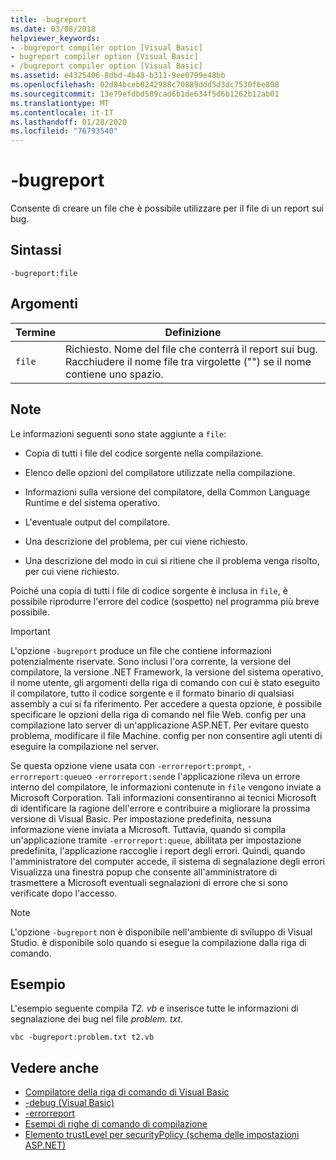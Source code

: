 ```yaml
---
title: -bugreport
ms.date: 03/08/2018
helpviewer_keywords:
- -bugreport compiler option [Visual Basic]
- bugreport compiler option [Visual Basic]
- /bugreport compiler option [Visual Basic]
ms.assetid: e4325406-8dbd-4b48-b311-9ee0799e48bb
ms.openlocfilehash: 02d84bceb0242988c70889ddd5d3dc7530f6e808
ms.sourcegitcommit: 13e79efdbd589cad6b1de634f5d6b1262b12ab01
ms.translationtype: MT
ms.contentlocale: it-IT
ms.lasthandoff: 01/28/2020
ms.locfileid: "76793540"
---
```

# <a name="-bugreport"></a>-bugreport

Consente di creare un file che è possibile utilizzare per il file di un report sui bug.

## <a name="syntax"></a>Sintassi

```console
-bugreport:file
```

## <a name="arguments"></a>Argomenti

|Termine|Definizione|
|---|---|
|`file`|Richiesto. Nome del file che conterrà il report sui bug. Racchiudere il nome file tra virgolette ("") se il nome contiene uno spazio.|

## <a name="remarks"></a>Note

Le informazioni seguenti sono state aggiunte a `file`:

- Copia di tutti i file del codice sorgente nella compilazione.

- Elenco delle opzioni del compilatore utilizzate nella compilazione.

- Informazioni sulla versione del compilatore, della Common Language Runtime e del sistema operativo.

- L'eventuale output del compilatore.

- Una descrizione del problema, per cui viene richiesto.

- Una descrizione del modo in cui si ritiene che il problema venga risolto, per cui viene richiesto.

Poiché una copia di tutti i file di codice sorgente è inclusa in `file`, è possibile riprodurre l'errore del codice (sospetto) nel programma più breve possibile.

> [!IMPORTANT]
> L'opzione `-bugreport` produce un file che contiene informazioni potenzialmente riservate. Sono inclusi l'ora corrente, la versione del compilatore, la versione .NET Framework, la versione del sistema operativo, il nome utente, gli argomenti della riga di comando con cui è stato eseguito il compilatore, tutto il codice sorgente e il formato binario di qualsiasi assembly a cui si fa riferimento. Per accedere a questa opzione, è possibile specificare le opzioni della riga di comando nel file Web. config per una compilazione lato server di un'applicazione ASP.NET. Per evitare questo problema, modificare il file Machine. config per non consentire agli utenti di eseguire la compilazione nel server.

Se questa opzione viene usata con `-errorreport:prompt`, `-errorreport:queue`o `-errorreport:send`e l'applicazione rileva un errore interno del compilatore, le informazioni contenute in `file` vengono inviate a Microsoft Corporation. Tali informazioni consentiranno ai tecnici Microsoft di identificare la ragione dell'errore e contribuire a migliorare la prossima versione di Visual Basic. Per impostazione predefinita, nessuna informazione viene inviata a Microsoft. Tuttavia, quando si compila un'applicazione tramite `-errorreport:queue`, abilitata per impostazione predefinita, l'applicazione raccoglie i report degli errori. Quindi, quando l'amministratore del computer accede, il sistema di segnalazione degli errori Visualizza una finestra popup che consente all'amministratore di trasmettere a Microsoft eventuali segnalazioni di errore che si sono verificate dopo l'accesso.

> [!NOTE]
> L'opzione `-bugreport` non è disponibile nell'ambiente di sviluppo di Visual Studio. è disponibile solo quando si esegue la compilazione dalla riga di comando.

## <a name="example"></a>Esempio

L'esempio seguente compila *T2. vb* e inserisce tutte le informazioni di segnalazione dei bug nel file *problem. txt*.

```console
vbc -bugreport:problem.txt t2.vb
```

## <a name="see-also"></a>Vedere anche

- [Compilatore della riga di comando di Visual Basic](index.md)
- [-debug (Visual Basic)](debug.md)
- [-errorreport](errorreport.md)
- [Esempi di righe di comando di compilazione](sample-compilation-command-lines.md)
- [Elemento trustLevel per securityPolicy (schema delle impostazioni ASP.NET)](https://docs.microsoft.com/previous-versions/dotnet/netframework-4.0/as399f0x(v=vs.100))
